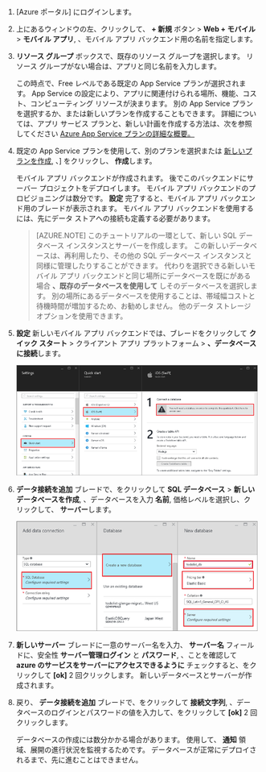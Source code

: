 1. [Azure ポータル] にログインします。

2. 上にあるウィンドウの左、クリックして、 **+ 新規** ボタン > **Web + モバイル** > **モバイル アプリ**, 、モバイル アプリ バックエンド用の名前を指定します。

3.  **リソース グループ** ボックスで、既存のリソース グループを選択します。 リソース グループがない場合は、アプリと同じ名前を入力します。 
 
    この時点で、Free レベルである既定の App Service プランが選択されます。 App Service の設定により、アプリに関連付けられる場所、機能、コスト、コンピューティング リソースが決まります。 別の App Service プランを選択するか、または新しいプランを作成することもできます。 詳細については、アプリ サービス プランと、新しい計画を作成する方法は、次を参照してください [Azure App Service プランの詳細な概要。](../app-service/azure-web-sites-web-hosting-plans-in-depth-overview.md)

4. 既定の App Service プランを使用して、別のプランを選択または [新しいプランを作成](../app-service/azure-web-sites-web-hosting-plans-in-depth-overview.md#create-an-app-service-plan), 、] をクリックし、 **作成**します。 
    
    モバイル アプリ バックエンドが作成されます。 後でこのバックエンドにサーバー プロジェクトをデプロイします。 モバイル アプリ バックエンドのプロビジョニングは数分です。 **設定** 完了すると、モバイル アプリ バックエンド用のブレードが表示されます。 モバイル アプリ バックエンドを使用するには、先にデータ ストアへの接続も定義する必要があります。

    > [AZURE.NOTE] このチュートリアルの一環として、新しい SQL データベース インスタンスとサーバーを作成します。 この新しいデータベースは、再利用したり、その他の SQL データベース インスタンスと同様に管理したりすることができます。 代わりを選択できる新しいモバイル アプリ バックエンドと同じ場所にデータベースを既にがある場合 **、既存のデータベースを使用して** しそのデータベースを選択します。 別の場所にあるデータベースを使用することは、帯域幅コストと待機時間が増加するため、お勧めしません。 他のデータ ストレージ オプションを使用できます。 

6.  **設定** 新しいモバイル アプリ バックエンドでは、ブレードをクリックして **クイック スタート** > クライアント アプリ プラットフォーム > **、データベースに接続**します。 

    ![](./media/app-service-mobile-dotnet-backend-create-new-service/dotnet-backend-create-data-connection.png)

7.  **データ接続を追加** ブレードで、をクリックして **SQL データベース** > **新しいデータベースを作成**, 、データベースを入力 **名前**, 価格レベルを選択し、クリックして、 **サーバー**します。  
 
    ![](./media/app-service-mobile-dotnet-backend-create-new-service/dotnet-backend-create-db.png)

8.  **新しいサーバー** ブレードに一意のサーバー名を入力、 **サーバー名** フィールドに、安全性 **サーバー管理ログイン** と **パスワード**, 、ことを確認して **azure のサービスをサーバーにアクセスできるように** チェックすると、をクリックして **[ok]** 2 回クリックします。 新しいデータベースとサーバーが作成されます。

10. 戻り、 **データ接続を追加** ブレードで、をクリックして **接続文字列**, 、データベースのログインとパスワードの値を入力して、をクリックして **[ok]** 2 回クリックします。

    データベースの作成には数分かかる場合があります。  使用して、 **通知** 領域、展開の進行状況を監視するためです。  データベースが正常にデプロイされるまで、先に進むことはできません。


<!-- URLs. -->
[Azure Portal]: https://portal.azure.com/


